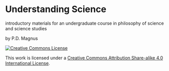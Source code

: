 # Understanding Science
introductory materials for an undergraduate course in philosophy of science and science studies

by P.D. Magnus


[![Creative Commons License](https://i.creativecommons.org/l/by-sa/4.0/88x31.png)](http://creativecommons.org/licenses/by-sa/4.0/)

This work is licensed under a [Creative Commons Attribution Share-alike 4.0 International License](http://creativecommons.org/licenses/by-sa/4.0/).
   
